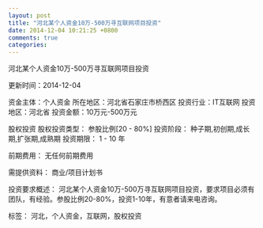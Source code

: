 ```yaml
---
layout: post
title: "河北某个人资金10万-500万寻互联网项目投资"
date: 2014-12-04 10:21:25 +0800
comments: true
categories: 
---
```

河北某个人资金10万-500万寻互联网项目投资



更新时间：2014-12-04

资金主体：个人资金
所在地区：河北省石家庄市桥西区
投资行业：IT互联网
投资地区：河北省
投资金额：10万元-500万元

股权投资
股权投资类型：
                            参股比例[20 - 80%] 
                                                                                投资阶段：
                            种子期,初创期,成长期,扩张期,成熟期 
                                                                                                                                        投资期限：
                            1 - 10 年

前期费用：
无任何前期费用

需提供资料：
商业/项目计划书

投资要求概述：
河北某个人资金10万-500万寻互联网项目投资，要求项目必须有团队，有经验。参股比例20-80%，投资1-10年，有意者请来电咨询。

标签：
河北，个人资金，互联网，股权投资

